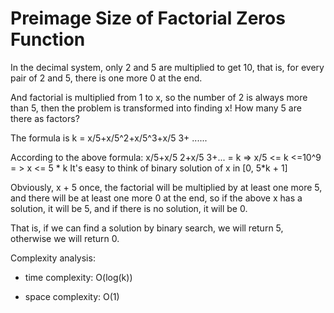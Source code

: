 # Preimage Size of Factorial Zeros Function

In the decimal system, only 2 and 5 are multiplied to get 10, that is, for every pair of 2 and 5, there is one more 0 at the end.

And factorial is multiplied from 1 to x, so the number of 2 is always more than 5, then the problem is transformed into finding x! How many 5 are there as factors?

The formula is k = x/5+x/5^2+x/5^3+x/5 3+ ......

According to the above formula:
x/5+x/5 2+x/5 3+... = k => x/5 <= k <=10^9 = > x <= 5 * k
It's easy to think of binary solution of x in [0, 5*k + 1]

Obviously, x + 5 once, the factorial will be multiplied by at least one more 5, and there will be at least one more 0 at the end, so if the above x has a solution, it will be 5, and if there is no solution, it will be 0.

That is, if we can find a solution by binary search, we will return 5, otherwise we will return 0.

Complexity analysis:
- time complexity: O(log(k))

- space complexity: O(1)